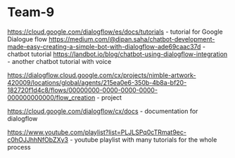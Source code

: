 # Team-9

https://cloud.google.com/dialogflow/es/docs/tutorials - tutorial for Google Dialogue flow
https://medium.com/@dipan.saha/chatbot-development-made-easy-creating-a-simple-bot-with-dialogflow-ade69caac37d - chatbot tutorial
https://landbot.io/blog/chatbot-using-dialogflow-integration - another chatbot tutorial with voice

https://dialogflow.cloud.google.com/cx/projects/nimble-artwork-420009/locations/global/agents/215ea0e6-350b-4b8a-bf20-182720f1d4c8/flows/00000000-0000-0000-0000-000000000000/flow_creation - project

https://cloud.google.com/dialogflow/cx/docs - documentation for dialogflow

https://www.youtube.com/playlist?list=PLJLSPq0cTRmat9ec-c0hOJJhhNfObZXy3 - youtube playlist with many tutorials for the whole process
